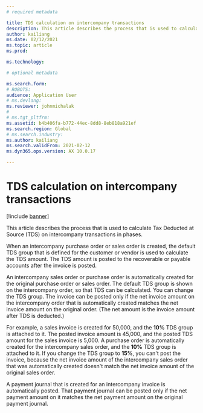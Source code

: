 ```yaml
---
# required metadata

title: TDS calculation on intercompany transactions
description: This article describes the process that is used to calculate Tax Deducted at Source (TDS) on intercompany transactions in phases.
author: kailiang
ms.date: 02/12/2021
ms.topic: article
ms.prod: 

ms.technology: 

# optional metadata

ms.search.form: 
# ROBOTS: 
audience: Application User
# ms.devlang: 
ms.reviewer: johnmichalak
# 
# ms.tgt_pltfrm: 
ms.assetid: b4b406fa-b772-44ec-8dd8-8eb818a921ef
ms.search.region: Global
# ms.search.industry: 
ms.author: kailiang
ms.search.validFrom: 2021-02-12
ms.dyn365.ops.version: AX 10.0.17

---
```


# TDS calculation on intercompany transactions

[!include [banner](../../includes/banner.md)]

This article describes the process that is used to calculate Tax Deducted at Source (TDS) on intercompany transactions in phases.

When an intercompany purchase order or sales order is created, the default TDS group that is defined for the customer or vendor is used to calculate the TDS amount. The TDS amount is posted to the recoverable or payable accounts after the invoice is posted.

An intercompany sales order or purchase order is automatically created for the original purchase order or sales order. The default TDS group is shown on the intercompany order, so that TDS can be calculated. You can change the TDS group. The invoice can be posted only if the net invoice amount on the intercompany order that is automatically created matches the net invoice amount on the original order. (The net amount is the invoice amount after TDS is deducted.)

For example, a sales invoice is created for 50,000, and the **10%** TDS group is attached to it. The posted invoice amount is 45,000, and the posted TDS amount for the sales invoice is 5,000. A purchase order is automatically created for the intercompany sales order, and the  **10%** TDS group is attached to it. If you change the TDS group to **15%**, you can't post the invoice, because the net invoice amount of the intercompany sales order that was automatically created doesn't match the net invoice amount of the original sales order.

A payment journal that is created for an intercompany invoice is automatically posted. That payment journal can be posted only if the net payment amount on it matches the net payment amount on the original payment journal.

